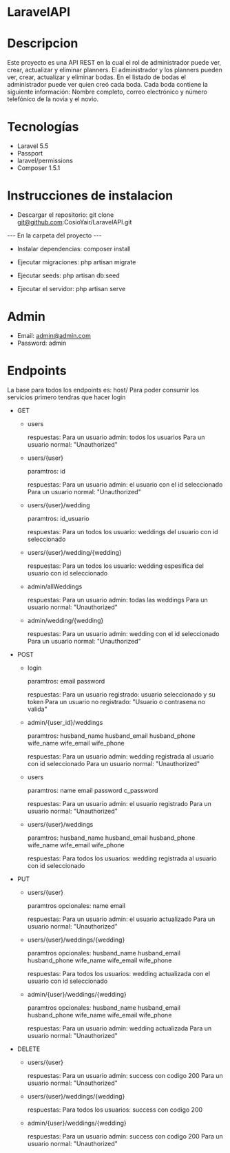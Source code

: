 # LaravelAPI

# Descripcion

Este proyecto es una API REST en la cual el rol de administrador puede ver, crear, actualizar y eliminar planners.
El administrador y los planners pueden ver, crear, actualizar y eliminar bodas.
En el listado de bodas el administrador puede ver quien creó cada boda.
Cada boda contiene la siguiente información:
Nombre completo, correo electrónico y número telefónico de la novia y el novio.

# Tecnologías

  * Laravel 5.5
  * Passport
  * laravel/permissions
  * Composer 1.5.1

# Instrucciones de instalacion

  * Descargar el repositorio:
    git clone git@github.com:CosioYair/LaravelAPI.git

  --- En la carpeta del proyecto ---

  * Instalar dependencias:
    composer install

  * Ejecutar migraciones:
    php artisan migrate

  * Ejecutar seeds:
    php artisan db:seed

  * Ejecutar el servidor:
    php artisan serve

# Admin

  * Email: admin@admin.com
  * Password: admin

# Endpoints

La base para todos los endpoints es: host/
Para poder consumir los servicios primero tendras que hacer login

  * GET

    - users

        respuestas:
          Para un usuario admin: todos los usuarios
          Para un usuario normal: "Unauthorized"

    - users/{user}

        paramtros:
          id

        respuestas:
          Para un usuario admin: el usuario con el id seleccionado
          Para un usuario normal: "Unauthorized"

    - users/{user}/wedding

        paramtros:
          id_usuario

        respuestas:
          Para un todos los usuario: weddings del usuario con id seleccionado

    - users/{user}/wedding/{wedding}

        respuestas:
          Para un todos los usuario: wedding espesifica del usuario con id seleccionado

    - admin/allWeddings

        respuestas:
          Para un usuario admin: todas las weddings
          Para un usuario normal: "Unauthorized"

    - admin/wedding/{wedding}

        respuestas:
          Para un usuario admin: wedding con el id seleccionado
          Para un usuario normal: "Unauthorized"

  * POST

    - login

        paramtros:
          email
          password

        respuestas:
          Para un usuario registrado: usuario seleccionado y su token
          Para un usuario no registrado: "Usuario o contrasena no valida"

    - admin/{user_id}/weddings

        paramtros:
          husband_name
          husband_email
          husband_phone
          wife_name
          wife_email
          wife_phone

        respuestas:
          Para un usuario admin: wedding registrada al usuario con id seleccionado
          Para un usuario normal: "Unauthorized"

    - users

        paramtros:
          name
          email
          password
          c_password

        respuestas:
          Para un usuario admin: el usuario registrado
          Para un usuario normal: "Unauthorized"

    - users/{user}/weddings

        paramtros:
          husband_name
          husband_email
          husband_phone
          wife_name
          wife_email
          wife_phone

        respuestas:
          Para todos los usuarios: wedding registrada al usuario con id seleccionado

  * PUT

    - users/{user}

        paramtros opcionales:
          name
          email

        respuestas:
          Para un usuario admin: el usuario actualizado
          Para un usuario normal: "Unauthorized"

    - users/{user}/weddings/{wedding}

        paramtros opcionales:
          husband_name
          husband_email
          husband_phone
          wife_name
          wife_email
          wife_phone

        respuestas:
          Para todos los usuarios: wedding actualizada con el usuario con id seleccionado

    - admin/{user}/weddings/{wedding}

        paramtros opcionales:
          husband_name
          husband_email
          husband_phone
          wife_name
          wife_email
          wife_phone

        respuestas:
          Para un usuario admin: wedding actualizada
          Para un usuario normal: "Unauthorized"

  * DELETE

    - users/{user}

        respuestas:
          Para un usuario admin: success con codigo 200
          Para un usuario normal: "Unauthorized"

    - users/{user}/weddings/{wedding}

        respuestas:
          Para todos los usuarios: success con codigo 200

    - admin/{user}/weddings/{wedding}

        respuestas:
          Para un usuario admin: success con codigo 200
          Para un usuario normal: "Unauthorized"

